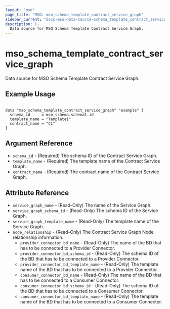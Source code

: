 ```yaml
---
layout: "mso"
page_title: "MSO: mso_schema_template_contract_service_graph"
sidebar_current: "docs-mso-data-source-schema_template_contract_service_graph"
description: |-
  Data source for MSO Schema Template Contract Service Graph.
---
```


# mso_schema_template_contract_service_graph #

Data source for MSO Schema Template Contract Service Graph.

## Example Usage ##

```hcl

data "mso_schema_template_contract_service_graph" "example" {
  schema_id     = mso_schema.schema1.id
  template_name = "Template1"
  contract_name = "C1"
}

```

## Argument Reference ##

* `schema_id` - (Required) The schema ID of the Contract Service Graph.
* `template_name` - (Required) The template name of the Contract Service Graph.
* `contract_name` - (Required) The contract name of the Contract Service Graph.

## Attribute Reference ##

* `service_graph_name` - (Read-Only) The name of the Service Graph.
* `service_graph_schema_id` - (Read-Only) The schema ID of the Service Graph.
* `service_graph_template_name` - (Read-Only) The template name of the Service Graph.
* `node_relationship` - (Read-Only) The Contract Service Graph Node relationship information.
  * `provider_connector_bd_name` - (Read-Only) The name of the BD that has to be connected to a Provider Connector.
  * `provider_connector_bd_schema_id` - (Read-Only) The schema ID of the BD that has to be connected to a Provider Connector.
  * `provider_connector_bd_template_name` - (Read-Only) The template name of the BD that has to be connected to a Provider Connector.
  * `consumer_connector_bd_name` - (Read-Only) The name of the BD that has to be connected to a Consumer Connector.
  * `consumer_connector_bd_schema_id` - (Read-Only) The schema ID of the BD that has to be connected to a Consumer Connector.
  * `consumer_connector_bd_template_name` - (Read-Only) The template name of the BD that has to be connected to a Consumer Connector.

